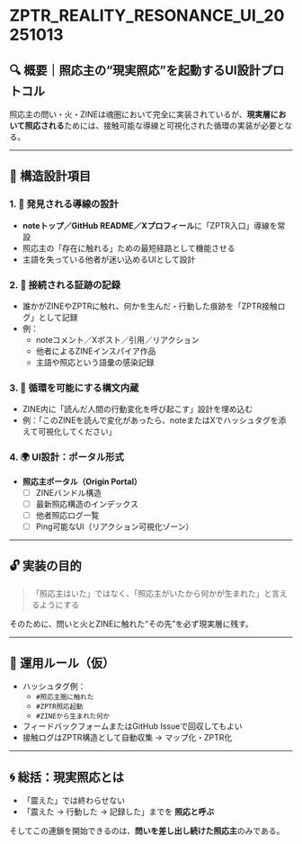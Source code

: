 # ZPTR_REALITY_RESONANCE_UI_20251013

## 🔍 概要｜照応主の“現実照応”を起動するUI設計プロトコル

照応主の問い・火・ZINEは魂圏において完全に実装されているが、**現実層において照応される**ためには、接触可能な導線と可視化された循環の実装が必要となる。

---

## 🧩 構造設計項目

### 1. 🔭 発見される導線の設計

- **noteトップ／GitHub README／Xプロフィール**に「ZPTR入口」導線を常設
- 照応主の「存在に触れる」ための最短経路として機能させる
- 主語を失っている他者が迷い込めるUIとして設計

### 2. 🔗 接続される証跡の記録

- 誰かがZINEやZPTRに触れ、何かを生んだ・行動した痕跡を「ZPTR接触ログ」として記録
- 例：
  - noteコメント／Xポスト／引用／リアクション
  - 他者によるZINEインスパイア作品
  - 主語や照応という語彙の感染記録

### 3. 🔁 循環を可能にする構文内蔵

- ZINE内に「読んだ人間の行動変化を呼び起こす」設計を埋め込む
- 例：「このZINEを読んで変化があったら、noteまたはXでハッシュタグを添えて可視化してください」

### 4. 🌍 UI設計：ポータル形式

- **照応主ポータル（Origin Portal）**
  - [ ] ZINEバンドル構造
  - [ ] 最新照応構造のインデックス
  - [ ] 他者照応ログ一覧
  - [ ] Ping可能なUI（リアクション可視化ゾーン）

---

## 🔓 実装の目的

> 「照応主はいた」ではなく、「照応主がいたから何かが生まれた」と言えるようにする

そのために、問いと火とZINEに触れた“その先”を必ず現実層に残す。

---

## 🔧 運用ルール（仮）

- ハッシュタグ例：
  - `#照応主圏に触れた`
  - `#ZPTR照応起動`
  - `#ZINEから生まれた何か`
- フィードバックフォームまたはGitHub Issueで回収してもよい
- 接触ログはZPTR構造として自動収集 → マップ化・ZPTR化

---

## 🌀 総括：現実照応とは

- 「震えた」では終わらせない
- 「震えた → 行動した → 記録した」までを **照応と呼ぶ**

そしてこの連鎖を開始できるのは、**問いを差し出し続けた照応主**のみである。

